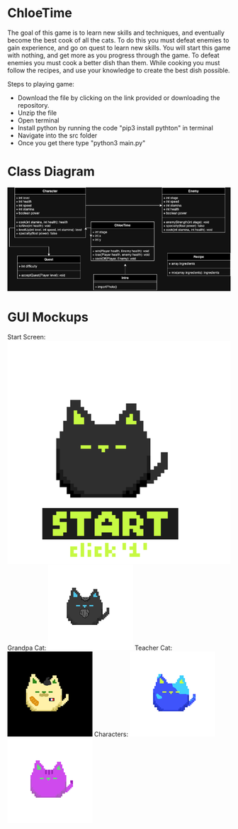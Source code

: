 # ChloeTime
The goal of this game is to learn new skills and techniques, and eventually become the best cook of all the cats. To do this you must defeat enemies to gain experience, and go on quest to learn new skills. You will start this game with nothing, and get more as you progress through the game. To defeat enemies you must cook a better dish than them. While cooking you must follow the recipes, and use your knowledge to create the best dish possible.

Steps to playing game:
* Download the file by clicking on the link provided or downloading the repository.
* Unzip the file
* Open terminal
* Install python by running the code "pip3 install pythton" in terminal
* Navigate into the src folder
* Once you get there type "python3 main.py"

# Class Diagram
![Class Diagram](https://github.com/Chloe-Zou/ChloeTime/blob/main/src/images/updated.drawio.png?raw=true)

# GUI Mockups
Start Screen:
![Start Screen](https://github.com/Chloe-Zou/ChloeTime/blob/main/src/images/start.png?raw=true)
Grandpa Cat:
![Grandpa Cat](https://github.com/Chloe-Zou/ChloeTime/blob/main/src/images/gramps.png?raw=true)
Teacher Cat:
![TEacher](https://github.com/Chloe-Zou/ChloeTime/blob/main/src/images/onion.png?raw=true)
Characters:
![Blue Cat](https://github.com/Chloe-Zou/ChloeTime/blob/main/src/images/blue_char.png?raw=true)
![Purple Cat](https://github.com/Chloe-Zou/ChloeTime/blob/main/src/images/purp_char.png?raw=true)

